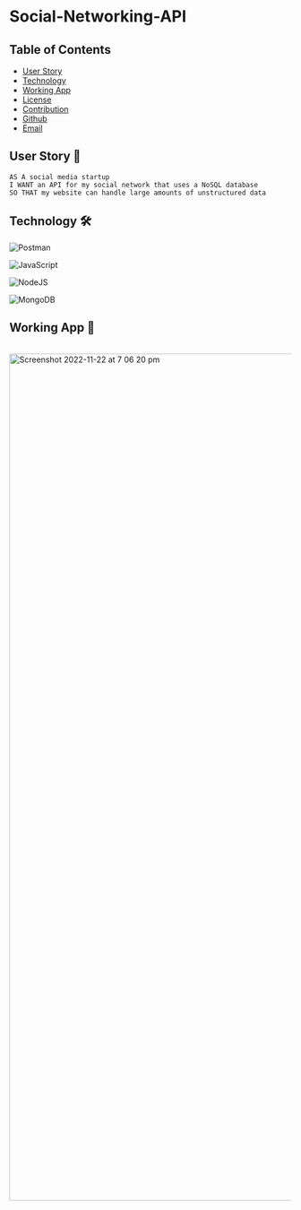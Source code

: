 # Social-Networking-API

## Table of Contents

- [User Story](#UserStory)
- [Technology](#Technology)
- [Working App](#WorkingApp)
- [License](#License)
- [Contribution](#Contribution)
- [Github](#Github)
- [Email](#Email)

## User Story 📖

```
AS A social media startup
I WANT an API for my social network that uses a NoSQL database
SO THAT my website can handle large amounts of unstructured data

```

## Technology 🛠

![Postman](https://img.shields.io/badge/Postman-FF6C37?style=for-the-badge&logo=postman&logoColor=white)

![JavaScript](https://img.shields.io/badge/javascript-%23323330.svg?style=for-the-badge&logo=javascript&logoColor=%23F7DF1E)

![NodeJS](https://img.shields.io/badge/node.js-6DA55F?style=for-the-badge&logo=node.js&logoColor=white)

![MongoDB](https://img.shields.io/badge/MongoDB-%234ea94b.svg?style=for-the-badge&logo=mongodb&logoColor=white)

## Working App 👀
<br>
<img width="1512" alt="Screenshot 2022-11-22 at 7 06 20 pm" src="https://user-images.githubusercontent.com/108099259/203400438-30a3719c-a7f0-44ef-a87e-21c7f4c95b73.png">
